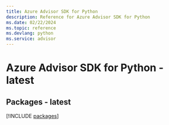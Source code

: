 ```yaml
---
title: Azure Advisor SDK for Python
description: Reference for Azure Advisor SDK for Python
ms.date: 02/22/2024
ms.topic: reference
ms.devlang: python
ms.service: advisor
---
```

# Azure Advisor SDK for Python - latest
## Packages - latest
[!INCLUDE [packages](advisor-index.md)]